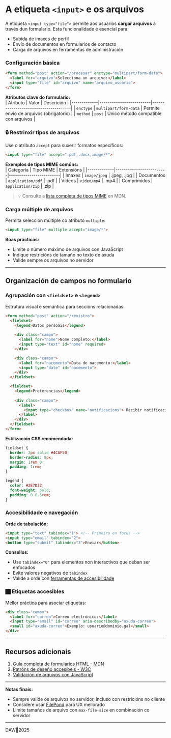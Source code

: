 # A etiqueta `<input>` e os arquivos

A etiqueta `<input type="file">` permite aos usuarios **cargar arquivos** a través dun formulario. Esta funcionalidade é esencial para:

- Subida de imaxes de perfil  
- Envío de documentos en formularios de contacto  
- Carga de arquivos en ferramentas de administración  

### Configuración básica

```html
<form method="post" action="/procesar" enctype="multipart/form-data">
  <label for="arquivo">Selecciona un arquivo:</label>
  <input type="file" id="arquivo" name="arquivo_usuario">
</form>
```

**Atributos clave do formulario:**  
| Atributo    | Valor                   | Descrición                          |
|-------------|-------------------------|--------------------------------------|
| `enctype`   | `multipart/form-data`   | Permite envío de arquivos (obrigatorio) |
| `method`    | `post`                  | Único método compatible con arquivos |

### 🔒 Restrinxir tipos de arquivos

Use o atributo `accept` para suxerir formatos específicos:

```html
<input type="file" accept=".pdf,.docx,image/*">
```

**Exemplos de tipos MIME comúns:**  
| Categoría   | Tipo MIME               | Extensións              |
|-------------|-------------------------|-------------------------|
| Imaxes      | `image/jpeg`            | .jpeg, .jpg             |
| Documentos  | `application/pdf`       | .pdf                    |
| Vídeos      | `video/mp4`             | .mp4                    |
| Comprimidos | `application/zip`       | .zip                    |

> 💡 Consulte a [lista completa de tipos MIME](https://developer.mozilla.org/gl/docs/Web/HTTP/Basics_of_HTTP/MIME_types/Common_types) en MDN.

### Carga múltiple de arquivos

Permita selección múltiple co atributo `multiple`:

```html
<input type="file" multiple accept="image/*">
```

**Boas prácticas:**  
- Limite o número máximo de arquivos con JavaScript  
- Indique restricións de tamaño no texto de axuda  
- Valide sempre os arquivos no servidor

---

## Organización de campos no formulario

### Agrupación con `<fieldset>` e `<legend>`

Estrutura visual e semántica para seccións relacionadas:

```html
<form method="post" action="/rexistro">
  <fieldset>
    <legend>Datos persoais</legend>
    
    <div class="campo">
      <label for="nome">Nome completo:</label>
      <input type="text" id="nome" required>
    </div>

    <div class="campo">
      <label for="nacemento">Data de nacemento:</label>
      <input type="date" id="nacemento">
    </div>
  </fieldset>

  <fieldset>
    <legend>Preferencias</legend>
    
    <div class="campo">
      <label>
        <input type="checkbox" name="notificacions"> Recibir notificacións
      </label>
    </div>
  </fieldset>
</form>
```

**Estilización CSS recomendada:**  
```css
fieldset {
  border: 2px solid #4CAF50;
  border-radius: 8px;
  margin: 1rem 0;
  padding: 1rem;
}

legend {
  color: #2E7D32;
  font-weight: bold;
  padding: 0 0.5rem;
}
```

### Accesibilidade e navegación

**Orde de tabulación:**  
```html
<input type="text" tabindex="1"> <!-- Primeiro en focus -->
<input type="email" tabindex="2">
<button type="submit" tabindex="3">Enviar</button>
```

**Consellos:**  
- Use `tabindex="0"` para elementos non interactivos que deban ser enfocados  
- Evite valores negativos de `tabindex`  
- Valide a orde con [ferramentas de accesibilidade](https://wave.webaim.org/)

### 🏿 Etiquetas accesibles

Mellor práctica para asociar etiquetas:

```html
<div class="campo">
  <label for="correo">Correo electrónico:</label>
  <input type="email" id="correo" aria-describedby="axuda-correo">
  <small id="axuda-correo">Exemplo: usuario@dominio.gal</small>
</div>
```

---

## Recursos adicionais

1. [Guía completa de formularios HTML - MDN](https://developer.mozilla.org/gl/docs/Learn/Forms)  
2. [Patróns de deseño accesíbeis - W3C](https://www.w3.org/WAI/ARIA/apg/patterns/)  
3. [Validación de arquivos con JavaScript](https://web.dev/learn/forms/file-upload/)

---

**Notas finais:**  
- Sempre valide os arquivos no servidor, incluso con restricións no cliente  
- Considere usar [FilePond](https://pqina.nl/filepond/) para UX mellorado  
- Limite tamaños de arquivo con `max-file-size` en combinación co servidor


---

DAW🧊2025